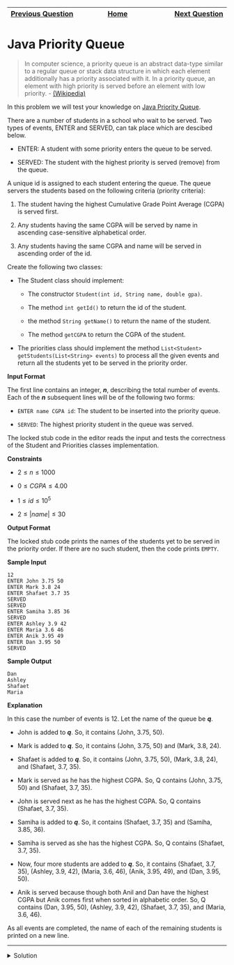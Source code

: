 | <img width=1000>[Previous Question](https://github.com/Kevin-Lago/java-hackerrank-solutions/tree/main/src/)</img> | <img width=1000>[Home](https://github.com/Kevin-Lago/java-hackerrank-solutions)</img> | <img width=1000>[Next Question](https://github.com/Kevin-Lago/java-hackerrank-solutions/tree/main/src/)</img> |
|:---|:---:|---:|

# Java Priority Queue

> In computer science, a priority queue is an abstract data-type similar to a regular queue or stack data structure in which each element additionally has a priority associated with it. In a priority queue, an element with high priority is served before an element with low priority. - [(Wikipedia)](https://en.wikipedia.org/wiki/Priority_queue)

In this problem we will test your knowledge on [Java Priority Queue](https://docs.oracle.com/javase/7/docs/api/java/util/PriorityQueue.html).

There are a number of students in a school who wait to be served. Two types of events, ENTER and SERVED, can tak place which are descibed below.

- ENTER: A student with some priority enters the queue to be served.

- SERVED: The student with the highest priority is served (remove) from the queue.

A unique id is assigned to each student entering the queue. The queue servers the students based on the following criteria (priority criteria):

1. The student having the highest Cumulative Grade Point Average (CGPA) is served first.

2. Any students having the same CGPA will be served by name in ascending case-sensitive alphabetical order.

3. Any students having the same CGPA and name will be served in ascending order of the id.

Create the following two classes:

- The Student class should implement:

    - The constructor ```Student(int id, String name, double gpa)```.
    
    - The method ```int getId()``` to return the id of the student.
    
    - the method ```String getName()``` to return the name of the student.
    
    - The method ```getCGPA``` to return the CGPA of the student.
    
- The priorities class should implement the method ```List<Student> getStudents(List<String> events)``` to process all the given events and return all the students yet to be served in the priority order.

__Input Format__

The first line contains an integer, ___n___, describing the total number of events. Each of the ___n___ subsequent lines will be of the following two forms:

- ```ENTER name CGPA id```: The student to be inserted into the priority queue.

- ```SERVED```: The highest priority student in the queue was served.

The locked stub code in the editor reads the input and tests the correctness of the Student and Priorities classes implementation.

__Constraints__

- $2 \le n \le 1000$

- $0 \le CGPA \le 4.00$

- $1 \le id \le 10^5$

- $2 \le |name| \le 30$

__Output Format__

The locked stub code prints the names of the students yet to be served in the priority order. If there are no such student, then the code prints ```EMPTY```.

__Sample Input__

```
12
ENTER John 3.75 50
ENTER Mark 3.8 24
ENTER Shafaet 3.7 35
SERVED
SERVED
ENTER Samiha 3.85 36
SERVED
ENTER Ashley 3.9 42
ENTER Maria 3.6 46
ENTER Anik 3.95 49
ENTER Dan 3.95 50
SERVED
```

__Sample Output__

```
Dan
Ashley
Shafaet
Maria
```

__Explanation__

In this case the number of events is 12. Let the name of the queue be ___q___.

- John is added to ___q___. So, it contains (John, 3.75, 50).

- Mark is added to ___q___. So, it contains (John, 3.75, 50) and (Mark, 3.8, 24).

- Shafaet is added to ___q___. So, it contains (John, 3.75, 50), (Mark, 3.8, 24), and (Shafaet, 3.7, 35).

- Mark is served as he has the highest CGPA. So, Q contains (John, 3.75, 50) and (Shafaet, 3.7, 35).

- John is served next as he has the highest CGPA. So, Q contains (Shafaet, 3.7, 35).

- Samiha is added to ___q___. So, it contains (Shafaet, 3.7, 35) and (Samiha, 3.85, 36).

- Samiha is served as she has the highest CGPA. So, Q contains (Shafaet, 3.7, 35).

- Now, four more students are added to ___q___. So, it contains (Shafaet, 3.7, 35), (Ashley, 3.9, 42), (Maria, 3.6, 46), (Anik, 3.95, 49), and (Dan, 3.95, 50).

- Anik is served because though both Anil and Dan have the highest CGPA but Anik comes first when sorted in alphabetic order. So, Q contains (Dan, 3.95, 50), (Ashley, 3.9, 42), (Shafaet, 3.7, 35), and (Maria, 3.6, 46).

As all events are completed, the name of each of the remaining students is printed on a new line.

---

<details><summary>Solution</summary>
    
```java

```
</details>